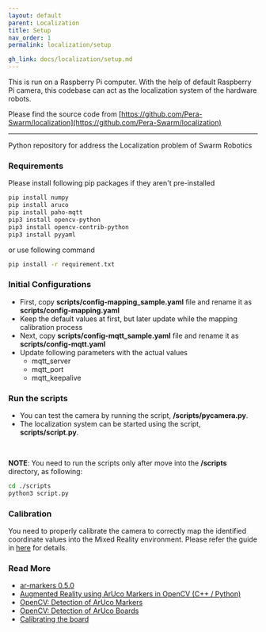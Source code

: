 ```yaml
---
layout: default
parent: Localization
title: Setup
nav_order: 1
permalink: localization/setup

gh_link: docs/localization/setup.md
---
```


This is run on a Raspberry Pi computer. With the help of default Raspberry Pi camera, this codebase can act as the localization system of the hardware robots.

Please find the source code from [https://github.com/Pera-Swarm/localization](https://github.com/Pera-Swarm/localization)

----
Python repository for address the Localization problem of Swarm Robotics

### Requirements

Please install following pip packages if they aren't pre-installed

```bash
pip install numpy
pip install aruco
pip install paho-mqtt
pip3 install opencv-python
pip3 install opencv-contrib-python
pip3 install pyyaml
```

or use following command

```bash
pip install -r requirement.txt
```

### Initial Configurations

- First, copy __scripts/config-mapping_sample.yaml__ file and rename it as __scripts/config-mapping.yaml__
- Keep the default values at first, but later update while the mapping calibration process
- Next, copy __scripts/config-mqtt_sample.yaml__ file and rename it as __scripts/config-mqtt.yaml__ 
- Update following parameters with the actual values
  - mqtt_server
  - mqtt_port
  - mqtt_keepalive

### Run the scripts

- You can test the camera by running the script, __/scripts/pycamera.py__.
- The localization system can be started using the script, __scripts/script.py__.

<br/>

**NOTE**: You need to run the scripts only after move into the __/scripts__ directory, as following:

```bash
cd ./scripts 
python3 script.py
```

### Calibration 

You need to properly calibrate the camera to correctly map the identified coordinate values into the Mixed Reality environment. Please refer the guide in [here](/docs/localization/calibration) for details.

### Read More
- [ar-markers 0.5.0](https://pypi.org/project/ar-markers/)
- [Augmented Reality using ArUco Markers in OpenCV (C++ / Python)](https://www.learnopencv.com/augmented-reality-using-aruco-markers-in-opencv-c-python/)
- [OpenCV: Detection of ArUco Markers](https://docs.opencv.org/trunk/d5/dae/tutorial_aruco_detection.html)
- [OpenCV: Detection of ArUco Boards](https://docs.opencv.org/master/db/da9/tutorial_aruco_board_detection.html)
- [Calibrating the board](https://mecaruco2.readthedocs.io/en/latest/notebooks_rst/Aruco/sandbox/ludovic/aruco_calibration_rotation.html)
